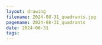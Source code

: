 ```yaml
---
layout: drawing
filename: 2024-08-31_quadrants.jpg
pagename: 2024-08-31_quadrants
date: 2024-08-31
tags:
---
```

